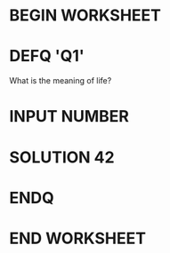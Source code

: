 # BEGIN WORKSHEET

# DEFQ 'Q1'
What is the meaning of life?
# INPUT NUMBER
# SOLUTION 42
# ENDQ

# END WORKSHEET